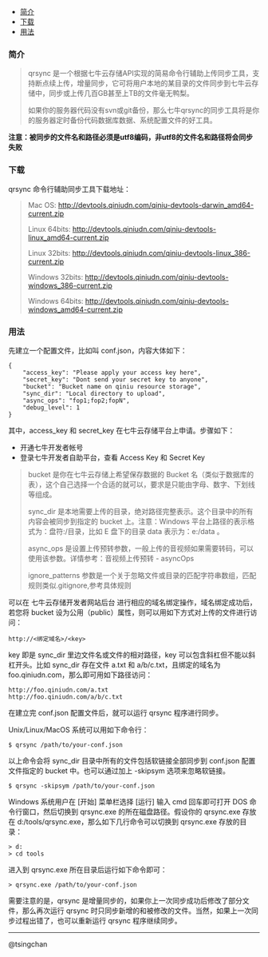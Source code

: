 <!-- TOC -->

- [简介](#简介)
- [下载](#下载)
- [用法](#用法)

<!-- /TOC -->


### 简介 ###

> qrsync 是一个根据七牛云存储API实现的简易命令行辅助上传同步工具，支持断点续上传，增量同步，它可将用户本地的某目录的文件同步到七牛云存储中，同步或上传几百GB甚至上TB的文件毫无鸭梨。
> 
> 如果你的服务器代码没有svn或git备份，那么七牛qrsync的同步工具将是你的服务器定时备份代码数据库数据、系统配置文件的好工具。

**注意：被同步的文件名和路径必须是utf8编码，非utf8的文件名和路径将会同步失败**

### 下载 ###

qrsync 命令行辅助同步工具下载地址：

> Mac OS: http://devtools.qiniudn.com/qiniu-devtools-darwin_amd64-current.zip
> 
> Linux 64bits: http://devtools.qiniudn.com/qiniu-devtools-linux_amd64-current.zip
> 
> Linux 32bits: http://devtools.qiniudn.com/qiniu-devtools-linux_386-current.zip
> 
> Windows 32bits: http://devtools.qiniudn.com/qiniu-devtools-windows_386-current.zip
> 
> Windows 64bits: http://devtools.qiniudn.com/qiniu-devtools-windows_amd64-current.zip
### 用法 ###

先建立一个配置文件，比如叫 conf.json，内容大体如下：

	{
	    "access_key": "Please apply your access key here",
	    "secret_key": "Dont send your secret key to anyone",
	    "bucket": "Bucket name on qiniu resource storage",
	    "sync_dir": "Local directory to upload",
	    "async_ops": "fop1;fop2;fopN",
	    "debug_level": 1
	}


其中，access_key 和 secret_key 在七牛云存储平台上申请。步骤如下：

- 开通七牛开发者帐号
- 登录七牛开发者自助平台，查看 Access Key 和 Secret Key

> bucket 是你在七牛云存储上希望保存数据的 Bucket 名（类似于数据库的表），这个自己选择一个合适的就可以，要求是只能由字母、数字、下划线等组成。
> 
> sync_dir 是本地需要上传的目录，绝对路径完整表示。这个目录中的所有内容会被同步到指定的 bucket 上。注意：Windows 平台上路径的表示格式为：盘符:/目录，比如 E 盘下的目录 data 表示为：e:/data 。
> 
> async_ops 是设置上传预转参数，一般上传的音视频如果需要转码，可以使用该参数。详情参考：音视频上传预转 - asyncOps
> 
> ignore_patterns 参数是一个关于忽略文件或目录的匹配字符串数组，匹配规则类似.gitignore,参考具体规则

可以在 七牛云存储开发者网站后台 进行相应的域名绑定操作，域名绑定成功后，若您将 bucket 设为公用（public）属性，则可以用如下方式对上传的文件进行访问：

	http://<绑定域名>/<key>

key 即是 sync_dir 里边文件名或文件的相对路径，key 可以包含斜杠但不能以斜杠开头。比如 sync_dir 存在文件 a.txt 和 a/b/c.txt，且绑定的域名为 foo.qiniudn.com，那么即可用如下路径访问：

	http://foo.qiniudn.com/a.txt
	http://foo.qiniudn.com/a/b/c.txt
在建立完 conf.json 配置文件后，就可以运行 qrsync 程序进行同步。

Unix/Linux/MacOS 系统可以用如下命令行：

	$ qrsync /path/to/your-conf.json
以上命令会将 sync_dir 目录中所有的文件包括软链接全部同步到 conf.json 配置文件指定的 bucket 中。也可以通过加上 -skipsym 选项来忽略软链接。

	$ qrsync -skipsym /path/to/your-conf.json
Windows 系统用户在 [开始] 菜单栏选择 [运行] 输入 cmd 回车即可打开 DOS 命令行窗口，然后切换到 qrsync.exe 的所在磁盘路径。假设你的 qrsync.exe 存放在 d:/tools/qrsync.exe，那么如下几行命令可以切换到 qrsync.exe 存放的目录：

	> d:
	> cd tools
进入到 qrsync.exe 所在目录后运行如下命令即可：

	> qrsync.exe /path/to/your-conf.json
需要注意的是，qrsync 是增量同步的，如果你上一次同步成功后修改了部分文件，那么再次运行 qrsync 时只同步新增的和被修改的文件。当然，如果上一次同步过程出错了，也可以重新运行 qrsync 程序继续同步。

----------
@tsingchan